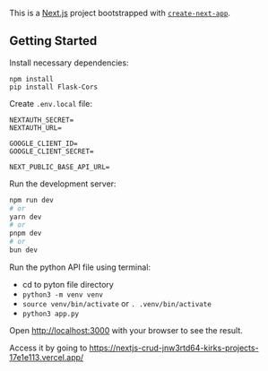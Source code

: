 This is a [Next.js](https://nextjs.org/) project bootstrapped with [`create-next-app`](https://github.com/vercel/next.js/tree/canary/packages/create-next-app).

## Getting Started

Install necessary dependencies:
```
npm install
pip install Flask-Cors
```

Create ```.env.local``` file:

```
NEXTAUTH_SECRET=
NEXTAUTH_URL=

GOOGLE_CLIENT_ID=
GOOGLE_CLIENT_SECRET=

NEXT_PUBLIC_BASE_API_URL=
```

Run the development server:

```bash
npm run dev
# or
yarn dev
# or
pnpm dev
# or
bun dev
```

Run the python API file using terminal:

- cd to pyton file directory
- ```python3 -m venv venv```
- ```source venv/bin/activate``` or ```. .venv/bin/activate```
- ```python3 app.py```

Open [http://localhost:3000](http://localhost:3000) with your browser to see the result.

Access it by going to https://nextjs-crud-jnw3rtd64-kirks-projects-17e1e113.vercel.app/


